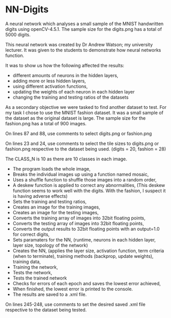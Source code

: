# NN-Digits
A neural network which analyses a small sample of the MNIST handwritten digits using openCV-4.5.1. The sample size for the digits.png has a total of 5000 digits.

This neural network was created by Dr Andrew Watson; my university lecturer. It was given to the students to demonstrate how neural networks function. 

It was to show us how the following affected the results:
- different amounts of neurons in the hidden layers,
- adding more or less hidden layers,
- using different activation functions,
- updating the weights of each neuron in each hidden layer
- changing the training and testing ratios of the datasets

As a secondary objective we were tasked to find another dataset to test. For my task I chose to use the MNIST fashion dataset. It was a small sample of the dataset as the original dataset is large. The sample size for the fashion.png has a total of 900 images.

On lines 87 and 88, use comments to select digits.png or fashion.png

On lines 23 and 24, use comments to select the tile sizes to digits.png or fashion.png respective to the dataset being used. (digits = 20, fashion = 28)

The CLASS_N is 10 as there are 10 classes in each image.

- The program loads the whole image,
- Breaks the individual images up using a function named mosaic,
- Uses a shuffle function to shuffle those images into a random order,
- A deskew function is applied to correct any abnormalities, (This deskew function seems to work well with the digits. With the fashion, I suspect it is having adverse effects)
- Sets the training and testing ratios,
- Creates an image for the training images,
- Creates an image for the testing images,
- Converts the training array of images into 32bit floating points,
- Converts the testing array of images into 32bit floating points,
- Converts the output results to 32bit floating points with an output=1.0 for correct digits,
- Sets paramaters for the NN, (runtime, neurons in each hidden layer, layer size, topology of the network)
- Creates the NN, (applies the layer size, activation function, term criteria (when to terminate), training methods (backprop, update weights), training data,
- Training the network,
- Tests the network,
- Tests the trained network
- Checks for errors of each epoch and saves the lowest error achieved,
- When finished, the lowest error is printed to the console.
- The results are saved to a .xml file.

On lines 245-248, use comments to set the desired saved .xml file respective to the dataset being tested.
